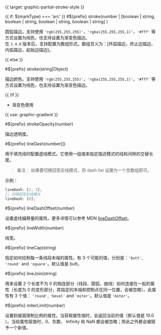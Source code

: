 {{ target: graphic-partial-stroke-style }}

{{ if: ${markType} === 'arc' }}
#${prefix} stroke(number | [boolean | string, boolean | string, boolean | string, boolean | string] )

圆弧描边。支持使用 `'rgb(255,255,255)'`，`'rgba(255,255,255,1)'`，`'#fff'` 等方式设置为纯色，也支持设置为渐变色描边。  
在 `1.4.0` 版本后，支持配置为数组形式。数组含义为：[外弧描边，终止边描边，内弧描边，起始边描边]。

{{ else }}

#${prefix} stroke(string|Object)

描边颜色。支持使用 `'rgb(255,255,255)'`，`'rgba(255,255,255,1)'`，`'#fff'` 等方式设置为纯色，也支持设置为渐变色描边。

{{ /if }}

- 渐变色使用

{{ use: graphic-gradient }}

#${prefix} strokeOpacity(number)

描边透明度。

#${prefix} lineDash(number[])

用于填充线时配置虚线模式。它使用一组值来指定描述模式的线和间隙的交替长度。

> 备注： 如果要切换回至实线模式，将 dash list 设置为一个空数组即可。

示例：

```ts
lineDash: [2, 3];
// 切换回至实线模式
lineDash: [0];
```

#${prefix} lineDashOffset(number)

设置虚线偏移量的属性。更多详情可以参考 MDN [lineDashOffset](https://developer.mozilla.org/zh-CN/docs/Web/API/CanvasRenderingContext2D/lineDashOffset)。

#${prefix} lineWidth(number)

线宽。

#${prefix} lineCap(string)

指定如何绘制每一条线段末端的属性。有 3 个可能的值，分别是：`'butt'`, `'round'` and `'square'`。默认值是 butt。

#${prefix} lineJoin(string)

用来设置 2 个长度不为 0 的相连部分（线段、圆弧、曲线）如何连接在一起的属性（长度为 0 的变形部分，其指定的末端和控制点在同一位置，会被忽略）。此属性有 3 个值： `'round'`, `'bevel'` and `'miter'`。默认值是 `'miter'`。

#${prefix} miterLimit(number)

设置斜接面限制比例的属性。当获取属性值时，会返回当前的值（默认值是 10.0 ）。当给属性赋值时，0、负数、 Infinity 和 NaN 都会被忽略；除此之外都会被赋予一个新值。

<!-- TODO stroke: boolean, strokeTop: boolean 确认 -->
